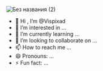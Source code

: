 ![Без названия (2)](https://github.com/Vispixad/Vispixad/assets/161984981/f2754063-2eaf-4c12-a102-c8eab895ffb3)
- 👋 Hi
, I’m @Vispixad
- 👀 I’m interested in ...
- 🌱 I’m currently learning ...
- 💞️ I’m looking to collaborate on ...
- 📫 How to reach me ...
- 😄 Pronouns: ...
- ⚡ Fun fact: ...

<!---
Vispixad/Vispixad is a ✨ special ✨ repository because its `README.md` (this file) appears on your GitHub profile.
You can click the Preview link to take a look at your changes.
--->
